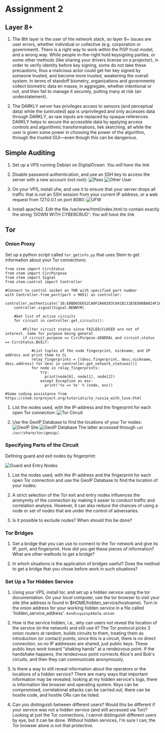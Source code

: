 # Assignment 2

## Layer 8+

1. The 8th layer is the user of hte network stack, so layer 8+ issues are user errors, whether individual or collective (e.g. corporation or government). There is a right way to work within the PGP trust model, and a wrong way. While people in-the-right hold keysigning parties, or some other methods (like sharing your drivers license on a projector), in order to verify identity before key signing, some do not take these precautions, thus a malicious actor could get her key signed by someone trusted, and become more trusted, weakening the overall system. In terms of standoff biometry, organizations and governments collect biometric data en masse, in aggregate, whether intentional or not, and then fail to manage it securely, putting many at risk (an understatement).

2. The DARKLY server has privileges access to sensors (and perceptual data) while the (untrusted) app is unprivileged and only accesses data through DARKLY, as raw inputs are replaced by opaque references. DARKLY helps to secure the accessible data by applying access controls and algorithmic transformations, liek sketching, all while the user is given some power in choosing the power of the algorithm, through the trusted GUI—even though this can be dangerous.

## Simple Auditing

1. Set up a VPS running Debian on DigitalOcean:
*You will have the link*

2. Disable password authentication, and use an SSH key to access the server with a new account (not root):
![Pass](imgs/no_password.jpg)
![Other User](imgs/other_user.jpg)

3. On your VPS, install ufw, and use it to ensure that your server drops all traffic that is not an SSH session from your current IP address, or a web request from 127.0.0.1 on port 8080:
![UFW](imgs/ufw_permissions.jpg)

4. Install apache2. Edit the file /var/www/html/index.html to contain exactly the string 'DOWN WITH CYBERCRUD': *You will have the link*

## Tor

### Onion Proxy

Set up a python script called ```tor_getinfo.py``` that uses Stem to get information about your Tor connections:

```
from stem import CircStatus
from stem import CircPurpose
from stem import Signal
from stem.control import Controller

#Connect to control socket on TOR with specified port number
with Controller.from_port(port = 9051) as controller:
    controller.authenticate('16:E0BD65E652CA0F2A60283C691B131B3ED08BA824F10AA484AB6EEE71CC')
    controller.signal(Signal.NEWNYM)

    #Get list of active circuits
    for circuit in controller.get_circuits():

        #Filter circuit status since FAILED/CLOSED are not of interest. Same for purpose being general
        if circuit.purpose == CircPurpose.GENERAL and circuit.status == CircStatus.BUILT:

            #List tuples of the node fingerprint, nickname, and IP address and print them to CL
            relay_fingerprints = [(desc.fingerprint, desc.nickname, desc.address) for desc in controller.get_network_statuses()]
            for node in relay_fingerprints:
                try:
                  print(node[0], node[1], node[2])
                except Exception as exc:
                  print('%s => %s' % (node, exc))

#Some coding assistance from https://stem.torproject.org/tutorials/to_russia_with_love.html
```

1. List the nodes used, with the IP-address and the fingerprint for each open Tor connection:
![Tor Circuit](imgs/tor_circuit.jpg)

2. Use the GeoIP Database to find the locations of your Tor nodes:
![GeoIP Site](imgs/geo_site.jpg)
![GeoIP Database](imgs/geoip.jpg)
The latter accessed through ```cat /usr/share/tor/geoip/```.

### Specifying Parts of the Circuit

Defining guard and exit nodes by fingerprint:

![Guard and Entry Nodes](imgs/guard_entry.jpg)

1. List the nodes used, with the IP-address and the fingerprint for each open Tor connection and use the GeoIP Database to find the location of your nodes:

2. A strict selection of the Tor exit and entry nodes influences the anonymity of the connection by making it easier to conduct traffic and correlation analysis. However, it can also reduce the chances of using a node or set of nodes that are under the control of adversaries.

3. Is it possible to exclude nodes? When should this be done?

### Tor Bridges

1. Get a bridge that you can use to connect to the Tor network and give its IP, port, and fingerprint. How did you get these pieces of information? What are other methods to get a bridge?

2. In which situations is the application of bridges useful? Does the method to get a bridge that you chose before work in such situations?

### Set Up a Tor Hidden Service

1. Using your VPS, install tor, and set up a hidden service using the tor documentation. On your *local* computer, use the tor browser to visit your site (the address is found in $HOME/hidden_service/hostname). Turn in the onion address for your working hidden service in a file called 'hidden_service_address'.
 ```4xndivyuzsy44a7w.onion```

2. How is the service hidden, i.e., why can users not reveal the location of the service (in the network) and still use it? The Tor protocol picks 3 onion routers at random, builds circuits to them, treating them as introduction (or contact) points; since this is a circuit, there is no direct connection, so no IP addresses are shared, just public keys. These public keys work toward "shaking hands" at a rendezvous point. If the handshake happens, the rendezvous point connects Alice's and Bob's circuits, and then they can communicate anonymously.

3. Is there a way to still reveal information about the operators or the locations of a hidden service? There are many ways that important information may be revealed; looking at my hidden service's logs, there is information like browser and operating system. Keys can be compromised, correlational attacks can be carried out, there can be hostile code, and hostile ORs can be listed.

4. Can you distinguish between different users? Would this be different if your service was not a hidden service (and still accessed via Tor)? Looking at just the Tor connections, I cannot distinguish different users by eye, but it can be done. Without hidden services, I'm sure I can; the Tor browser alone is not that protective.
